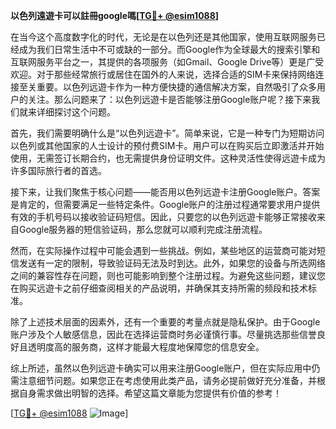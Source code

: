 **以色列遠遊卡可以註冊google嗎[[TG💪+ @esim1088](https://t.me/s/esim1088)]**

在当今这个高度数字化的时代，无论是在以色列还是其他国家，使用互联网服务已经成为我们日常生活中不可或缺的一部分。而Google作为全球最大的搜索引擎和互联网服务平台之一，其提供的各项服务（如Gmail、Google Drive等）更是广受欢迎。对于那些经常旅行或居住在国外的人来说，选择合适的SIM卡来保持网络连接至关重要。以色列远遊卡作为一种方便快捷的通信解决方案，自然吸引了众多用户的关注。那么问题来了：以色列远遊卡是否能够注册Google账户呢？接下来我们就来详细探讨这个问题。

首先，我们需要明确什么是“以色列远遊卡”。简单来说，它是一种专门为短期访问以色列或其他国家的人士设计的预付费SIM卡。用户可以在购买后立即激活并开始使用，无需签订长期合约，也无需提供身份证明文件。这种灵活性使得远遊卡成为许多国际旅行者的首选。

接下来，让我们聚焦于核心问题——能否用以色列远遊卡注册Google账户。答案是肯定的，但需要满足一些特定条件。Google账户的注册过程通常要求用户提供有效的手机号码以接收验证码短信。因此，只要您的以色列远遊卡能够正常接收来自Google服务器的短信验证码，那么您就可以顺利完成注册流程。

然而，在实际操作过程中可能会遇到一些挑战。例如，某些地区的运营商可能对短信发送有一定的限制，导致验证码无法及时到达。此外，如果您的设备与所选网络之间的兼容性存在问题，则也可能影响到整个注册过程。为避免这些问题，建议您在购买远遊卡之前仔细查阅相关的产品说明，并确保其支持所需的频段和技术标准。

除了上述技术层面的因素外，还有一个重要的考量点就是隐私保护。由于Google账户涉及个人敏感信息，因此在选择运营商时务必谨慎行事。尽量挑选那些信誉良好且透明度高的服务商，这样才能最大程度地保障您的信息安全。

综上所述，虽然以色列远遊卡确实可以用来注册Google账户，但在实际应用中仍需注意细节问题。如果您正在考虑使用此类产品，请务必提前做好充分准备，并根据自身需求做出明智的选择。希望这篇文章能为您提供有价值的参考！

[[TG💪+ @esim1088](https://t.me/s/esim1088) ![Image](https://i.postimg.cc/4NQfJmqS/Snipaste-2025-05-13-00-14-12.png)]